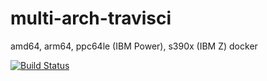 # multi-arch-travisci
amd64, arm64, ppc64le (IBM Power), s390x (IBM Z) docker

[![Build Status](https://travis-ci.com/githubfoam/multi-arch-travisci.svg?branch=dev)](https://travis-ci.com/githubfoam/multi-arch-travisci)  

~~~~

~~~~
